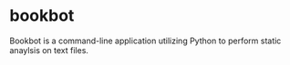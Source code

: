 # bookbot
Bookbot is a command-line application utilizing Python to perform static anaylsis on text files.
